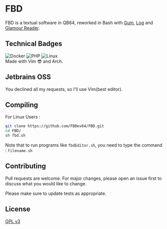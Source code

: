 # FBD

FBD is a textual software in QB64, reworked in Bash with [Gum]([url](https://github.com/charmbracelet/gum)), [Log]([url](https://github.com/charmbracelet/log)) and [Glamour Reader]([url](https://github.com/charmbracelet/glamour)).

## Technical Badges
![Docker](https://img.shields.io/badge/docker-%230db7ed.svg?style=for-the-badge&logo=docker&logoColor=white)
![PHP](https://img.shields.io/badge/php-%23777BB4.svg?style=for-the-badge&logo=php&logoColor=white)
![Linux](https://img.shields.io/badge/Linux-FCC624?style=for-the-badge&logo=linux&logoColor=black)
<br>Made with Vim 😎 and Arch.

## Jetbrains OSS
You declined all my requests, so I'll use Vim(best editor).

## Compiling

For Linux Users :
```bash
git clone https://github.com/FBDev64/FBD.git
cd FBD/
sh fbd.sh
```
Note that to run programs like `fbdEditor.sh`, you need to type the command : `filename.sh`

## Contributing

Pull requests are welcome. For major changes, please open an issue first
to discuss what you would like to change.

Please make sure to update tests as appropriate.

## License

[GPL v3]([https://choosealicense.com/licenses/gpl-3.0/])

